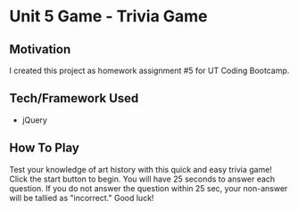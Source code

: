# Unit 5 Game - Trivia Game

## Motivation
I created this project as homework assignment #5 for UT Coding Bootcamp.

## Tech/Framework Used
- jQuery

## How To Play
Test your knowledge of art history with this quick and easy trivia game!
Click the start button to begin.
You will have 25 seconds to answer each question. If you do not answer the question within 25 sec, your non-answer will be tallied as "incorrect."
Good luck!
